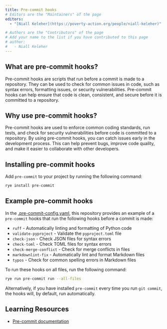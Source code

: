 ```yaml
---
title: Pre-commit hooks
# Editors are the "Maintainers" of the page
editors:
  - "[Niall Keleher](https://poverty-action.org/people/niall-keleher)"

# Authors are the "Contributors" of the page
# Add your name to the list if you have contributed to this page
# author:
#   - Niall Keleher
---
```


## What are pre-commit hooks?

Pre-commit hooks are scripts that run before a commit is made to a repository. They can
be used to check for common issues in code, such as syntax errors, formatting issues, or
security vulnerabilities. Pre-commit hooks can help ensure that code is clean,
consistent, and secure before it is committed to a repository.

## Why use pre-commit hooks?

Pre-commit hooks are used to enforce common coding standards, run tests, and check for
security vulnerabilities before code is committed to a repository. By using pre-commit
hooks, you can catch issues early in the development process. This can help prevent
bugs, improve code quality, and make it easier to collaborate with other developers.

## Installing pre-commit hooks

Add `pre-commit` to your project by running the following command:

```bash
rye install pre-commit
```

## Example pre-commit hooks

In the [.pre-commit-config.yaml](../../.pre-commit-config.yaml), this repository
provides an example of a `pre-commit` hooks that run the following hooks before a commit
is made:

- `ruff` - Automatically linting and formatting of Python code
- `validate-pyproject` - Validate the `pyproject.toml` file
- `check-json` - Check JSON files for syntax errors
- `check-toml` - Check TOML files for syntax errors
- `check-merge-conflict` - Check for merge conflicts in files
- `markdownlint-fix` - Automatically lint and format Markdown files
- `typos` - Check for common spelling errors in Markdown files

To run these hooks on all files, run the following command:

```bash
rye run pre-commit run --all-files
```

Alternatively, if you have installed `pre-commit` every time you run `git commit`, the
hooks will, by default, run automatically.

## Learning Resources

- [Pre-commit documentation](https://pre-commit.com/index.html)
